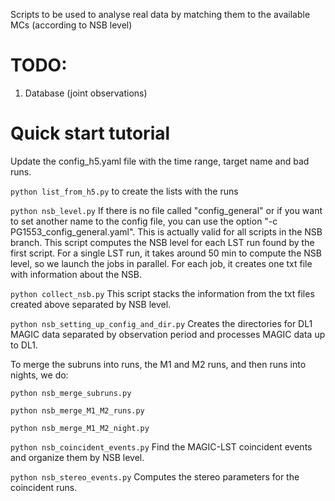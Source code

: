 Scripts to be used to analyse real data by matching them to the available MCs (according to NSB level)


# TODO: 

1. Database (joint observations)

# Quick start tutorial

Update the config_h5.yaml file with the time range, target name and bad runs.

```python list_from_h5.py``` to create the lists with the runs

```python nsb_level.py``` If there is no file called "config_general" or if you want to set another name to the config file, you can use the option "-c PG1553_config_general.yaml". This is actually valid for all scripts in the NSB branch. This script computes the NSB level for each LST run found by the first script. For a single LST run, it takes around 50 min to compute the NSB level, so we launch the jobs in parallel. For each job, it creates one txt file with information about the NSB. 

```python collect_nsb.py``` This script stacks the information from the txt files created above separated by NSB level.

```python nsb_setting_up_config_and_dir.py``` Creates the directories for DL1 MAGIC data separated by observation period and processes MAGIC data up to DL1.

To merge the subruns into runs, the M1 and M2 runs, and then runs into nights, we do:

```python nsb_merge_subruns.py```

```python nsb_merge_M1_M2_runs.py```

```python nsb_merge_M1_M2_night.py```


```python nsb_coincident_events.py``` Find the MAGIC-LST coincident events and organize them by NSB level.

```python nsb_stereo_events.py``` Computes the stereo parameters for the coincident runs.





